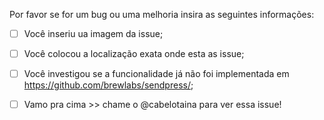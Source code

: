 Por favor se for um bug ou uma melhoria insira as seguintes informações:

- [ ] Você inseriu ua imagem da issue;
- [ ] Você colocou a localização exata onde esta as issue;
- [ ] Você investigou se a funcionalidade já não foi implementada em https://github.com/brewlabs/sendpress/;
- [ ] Vamo pra cima >> chame o @cabelotaina para ver essa issue!


